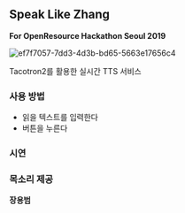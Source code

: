 ## Speak Like Zhang
**For OpenResource Hackathon Seoul 2019**

![ef7f7057-7dd3-4d3b-bd65-5663e17656c4](https://user-images.githubusercontent.com/10272119/70370288-d314a600-1908-11ea-9a18-64f006160922.png)

Tacotron2를 활용한 실시간 TTS 서비스

### 사용 방법
* 읽을 텍스트를 입력한다
* 버튼을 누른다

### 시연




### 목소리 제공
**장용범**
